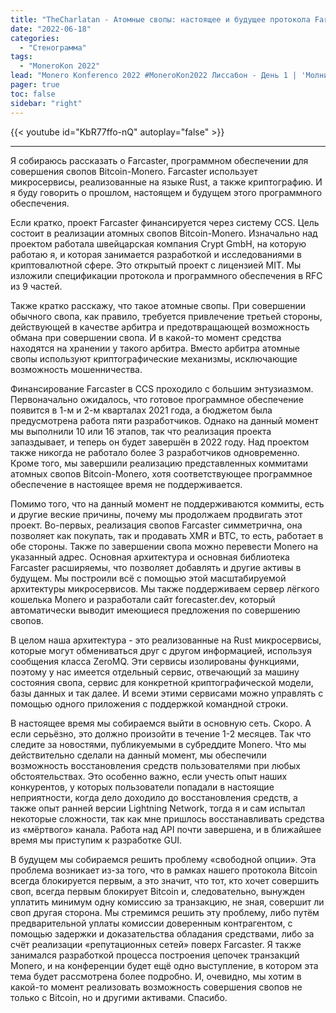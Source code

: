 ```yaml
---
title: "TheCharlatan - Атомные свопы: настоящее и будущее протокола Farcaster"
date: "2022-06-18"
categories:
  - "Стенограмма"
tags:
  - "MoneroKon 2022"
lead: "Monero Konferenco 2022 #MoneroKon2022 Лиссабон - День 1 | 'Молниеносная' сессия 1"
pager: true
toc: false
sidebar: "right"
---
```


{{< youtube id="KbR77ffo-nQ" autoplay="false" >}}

---

Я  собираюсь рассказать о Farcaster, программном обеспечении для совершения свопов Bitcoin-Monero. Farcaster использует микросервисы, реализованные на языке Rust, а также криптографию. И я буду говорить о прошлом, настоящем и будущем этого программного обеспечения.

Если кратко, проект Farcaster финансируется через систему CCS. Цель состоит в реализации атомных свопов Bitcoin-Monero. Изначально над проектом работала швейцарская компания Crypt GmbH, на которую работаю я, и которая занимается разработкой и исследованиями в криптовалютной сфере. Это открытый проект с лицензией MIT. Мы изложили спецификации протокола и программного обеспечения в RFC из 9 частей.

Также кратко расскажу, что такое атомные свопы. При совершении обычного свопа, как правило, требуется привлечение третьей стороны, действующей в качестве арбитра и предотвращающей возможность обмана при совершении свопа. И в какой-то момент средства находятся на хранении у такого арбитра. Вместо арбитра атомные свопы используют криптографические механизмы, исключающие возможность мошенничества.

Финансирование Farcaster в CCS проходило с большим энтузиазмом. Первоначально ожидалось, что готовое программное обеспечение появится в 1-м и 2-м кварталах 2021 года, а бюджетом была предусмотрена работа пяти разработчиков. Однако на данный момент мы выполнили 10 или 16 этапов, так что реализация проекта запаздывает, и теперь он будет завершён в 2022 году. Над проектом также никогда не работало более 3 разработчиков одновременно. Кроме того, мы завершили реализацию представленных коммитами атомных свопов Bitcoin-Monero, хотя соответствующее программное обеспечение в настоящее время не поддерживается.

Помимо того, что на данный момент не поддерживаются коммиты, есть и другие веские причины, почему мы продолжаем продвигать этот проект. Во-первых, реализация свопов Farcaster симметрична, она позволяет как покупать, так и продавать XMR и BTC, то есть, работает в обе стороны. Также по завершении свопа можно перевести Monero на указанный адрес. Основная архитектура и основная библиотека Farcaster расширяемы, что позволяет добавлять и другие активы в будущем. Мы построили всё с помощью этой масштабируемой архитектуры микросервисов. Мы также поддерживаем сервер лёгкого кошелька Monero и разработали сайт forecaster.dev, который автоматически выводит имеющиеся предложения по совершению свопов.

В целом наша архитектура - это реализованные на Rust микросервисы, которые могут обмениваться друг с другом информацией, используя сообщения класса ZeroMQ. Эти сервисы изолированы функциями, поэтому у нас имеется отдельный сервис, отвечающий за машину состояния свопа, сервис для конкретной криптографической модели, базы данных и так далее. И всеми этими сервисами можно управлять с помощью одного приложения с поддержкой командной строки.

В настоящее время мы собираемся выйти в основную сеть. Скоро. А если серьёзно, это должно произойти в течение 1-2 месяцев. Так что следите за новостями, публикуемыми в субреддите Monero. Что мы действительно сделали на данный момент, мы обеспечили возможность восстановления средств пользователями при любых обстоятельствах. Это особенно важно, если учесть опыт наших конкурентов, у которых пользователи попадали в настоящие неприятности, когда дело доходило до восстановления средств, а также опыт ранней версии Lightning Network, тогда я и сам испытал некоторые сложности, так как мне пришлось восстанавливать средства из «мёртвого» канала. Работа над API почти завершена, и в ближайшее время мы приступим к разработке GUI.

В будущем мы собираемся решить проблему «свободной опции». Эта проблема возникает из-за того, что в рамках нашего протокола Bitcoin всегда блокируется первым, а это значит, что тот, кто хочет совершить своп, всегда первым блокирует Bitcoin и, следовательно, вынужден уплатить минимум одну комиссию за транзакцию, не зная, совершит ли своп другая сторона. Мы стремимся решить эту проблему, либо путём предварительной уплаты комиссии доверенным контрагентом, с помощью задержки и доказательства обладания средствами, либо за счёт реализации «репутационных сетей» поверх Farcaster. Я также занимался разработкой процесса построения цепочек транзакций Monero, и на конференции будет ещё одно выступление, в котором эта тема будет рассмотрена более подробно. И, очевидно, мы хотим в какой-то момент реализовать возможность совершения свопов не только с Bitcoin, но и другими активами. Спасибо.

